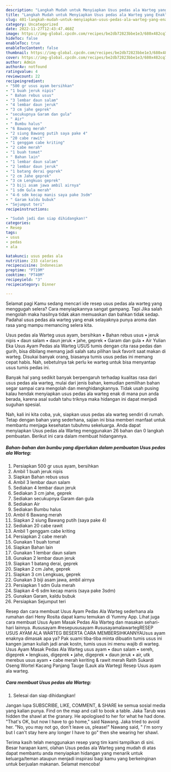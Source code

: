 ```yaml
---
description: "Langkah Mudah untuk Menyiapkan Usus pedas ala Warteg yang Enak"
title: "Langkah Mudah untuk Menyiapkan Usus pedas ala Warteg yang Enak"
slug: 401-langkah-mudah-untuk-menyiapkan-usus-pedas-ala-warteg-yang-enak
category: Uncategorized
date: 2022-11-27T12:43:47.468Z
image: https://img-global.cpcdn.com/recipes/be2db72823bbe1e3/680x482cq70/usus-pedas-ala-warteg-foto-resep-utama.jpg
hideToc: false
enableToc: true
enableTocContent: false
thumbnail: https://img-global.cpcdn.com/recipes/be2db72823bbe1e3/680x482cq70/usus-pedas-ala-warteg-foto-resep-utama.jpg
cover: https://img-global.cpcdn.com/recipes/be2db72823bbe1e3/680x482cq70/usus-pedas-ala-warteg-foto-resep-utama.jpg
author: Admin
authorAv: notfound
ratingvalue: 4
reviewcount: 22
recipeingredient:
- "500 gr usus ayam bersihkan"
- "1 buah jeruk nipis"
- " Bahan rebus usus"
- "3 lembar daun salam"
- "4 lembar daun jeruk"
- "3 cm jahe geprek"
- "secukupnya Garam dan gula"
- " Air"
- " Bumbu halus"
- "6 Bawang merah"
- "2 siung Bawang putih saya pake 4"
- "20 cabe rawit"
- "1 genggam cabe kriting"
- "2 cabe merah"
- "1 buah tomat"
- " Bahan lain"
- "1 lembar daun salam"
- "2 lembar daun jeruk"
- "1 batang derai geprek"
- "2 cm Jahe geprek"
- "3 cm Lengkuas geprek"
- "3 biji asam jawa ambil airnya"
- "1 sdm Gula merah"
- "4-6 sdm kecap manis saya pake 3sdm"
- " Garam kaldu bubuk"
- "Sejumput teri"
recipeinstructions:

- "Sudah jadi dan siap dihidangkan!"
categories:
- Resep
tags:
- usus
- pedas
- ala

katakunci: usus pedas ala 
nutrition: 233 calories
recipecuisine: Indonesian
preptime: "PT19M"
cooktime: "PT40M"
recipeyield: "3"
recipecategory: Dinner

---
```



Selamat pagi Kamu sedang mencari ide resep usus pedas ala warteg yang menggugah selera? Cara menyiapkannya sangat gampang. Tapi Jika salah mengolah maka hasilnya tidak akan memuaskan dan bahkan tidak sedap. Padahal usus pedas ala warteg yang enak selayaknya punya aroma dan rasa yang mampu memancing selera kita.


Usus pedas ala Warteg usus ayam, bersihkan • Bahan rebus usus • jeruk nipis • daun salam • daun jeruk • jahe, geprek • Garam dan gula • Air Yulian Eka Usus Ayam Pedas ala Warteg USUS tumis dengan cita rasa pedas dan gurih, bisa dibilang memang jadi salah satu pilihan lauk favorit saat makan di warteg. Disukai banyak orang, biasanya tumis usus pedas ini memang cepat habis. Nah, sebetulnya tak perlu ke warteg untuk bisa menyantap usus tumis pedas ini.

Banyak hal yang sedikit banyak berpengaruh terhadap kualitas rasa dari usus pedas ala warteg, mulai dari jenis bahan, kemudian pemilihan bahan segar sampai cara mengolah dan menghidangkannya. Tidak usah pusing kalau hendak menyiapkan usus pedas ala warteg enak di mana pun anda berada, karena asal sudah tahu triknya maka hidangan ini dapat menjadi suguhan spesial.


Nah, kali ini kita coba, yuk, siapkan usus pedas ala warteg sendiri di rumah. Tetap dengan bahan yang sederhana, sajian ini bisa memberi manfaat untuk membantu menjaga kesehatan tubuhmu sekeluarga. Anda dapat menyiapkan Usus pedas ala Warteg menggunakan 26 bahan dan 0 langkah pembuatan. Berikut ini cara dalam membuat hidangannya.

<!--inarticleads1-->

##### Bahan-bahan dan bumbu yang diperlukan dalam pembuatan Usus pedas ala Warteg:

1. Persiapkan 500 gr usus ayam, bersihkan
1. Ambil 1 buah jeruk nipis
1. Siapkan  Bahan rebus usus
1. Ambil 3 lembar daun salam
1. Sediakan 4 lembar daun jeruk
1. Sediakan 3 cm jahe, geprek
1. Sediakan secukupnya Garam dan gula
1. Sediakan  Air
1. Sediakan  Bumbu halus
1. Ambil 6 Bawang merah
1. Siapkan 2 siung Bawang putih (saya pake 4)
1. Sediakan 20 cabe rawit
1. Ambil 1 genggam cabe kriting
1. Persiapkan 2 cabe merah
1. Gunakan 1 buah tomat
1. Siapkan  Bahan lain
1. Gunakan 1 lembar daun salam
1. Gunakan 2 lembar daun jeruk
1. Siapkan 1 batang derai, geprek
1. Siapkan 2 cm Jahe, geprek
1. Siapkan 3 cm Lengkuas, geprek
1. Gunakan 3 biji asam jawa, ambil airnya
1. Persiapkan 1 sdm Gula merah
1. Siapkan 4-6 sdm kecap manis (saya pake 3sdm)
1. Gunakan  Garam, kaldu bubuk
1. Persiapkan Sejumput teri


Resep dan cara membuat Usus Ayam Pedas Ala Warteg sederhana ala rumahan dari Heny Rosita dapat kamu temukan di Yummy App. Lihat juga cara membuat Usus Ayam Masak Pedas Ala Warteg dan masakan sehari-hari lainnya. #ususayam #resepususayam #ususayamalawartegRESEP USUS AYAM ALA WARTEG BESERTA CARA MEMBERSIHKANNYAUsus ayam enaknya dimasak apa ya? Pak suami tiba-tiba minta dibuatin tumis usus ini kangen jaman kuliah jadi anak kostn, tumis usus ini menu wajib di warteg. Usus Ayam Masak Pedas Ala Warteg usus ayam • daun salam • sereh, digeprek • lengkuas, digeprek • jahe, digeprek • daun jeruk • air, utk merebus usus ayam • cabe merah keriting &amp; rawit merah Ratih Sukardi Oseng Wortel Kacang Panjang Tauge (Lauk ala Warteg) Resep Usus ayam ala warteg. 

<!--inarticleads2-->

##### Cara membuat Usus pedas ala Warteg:


1. Selesai dan siap dihidangkan!

Jangan lupa SUBSCRIBE, LIKE, COMMENT, &amp; SHARE ke semua sosial media yang kalian punya. Find on the map and call to book a table. Jaka Tarub was hidden the shawl at the granary. He apologised to her for what he had done. &#34;That&#39;s OK, but now I have to go home,&#34; said Nawang. Jaka tried to avoid her. &#34;No, you may not go, don&#39;t leave us, please!&#34; Nawang said, &#34; I&#39;m sorry but I can&#39;t stay here any longer I have to go&#34; then she wearing her shawl. 

Terima kasih telah menggunakan resep yang tim kami tampilkan di sini. Besar harapan kami, olahan Usus pedas ala Warteg yang mudah di atas dapat membantu anda menyiapkan hidangan yang menarik untuk keluarga/teman ataupun menjadi inspirasi bagi kamu yang berkeinginan untuk berjualan makanan. Selamat mencoba!
